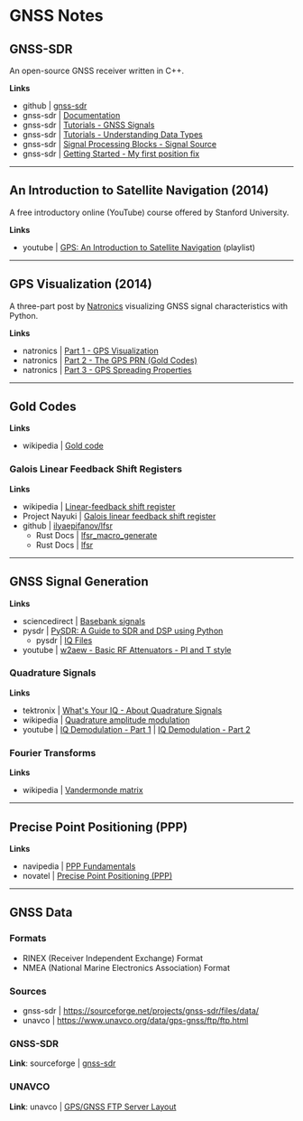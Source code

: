 # GNSS Notes

## GNSS-SDR

An open-source GNSS receiver written in C++.

**Links**
* github | [gnss-sdr](https://github.com/gnss-sdr/gnss-sdr)
* gnss-sdr | [Documentation](https://gnss-sdr.org/docs/overview/)
* gnss-sdr | [Tutorials - GNSS Signals](https://gnss-sdr.org/docs/tutorials/gnss-signals/)
* gnss-sdr | [Tutorials - Understanding Data Types](https://gnss-sdr.org/docs/tutorials/understanding-data-types/)
* gnss-sdr | [Signal Processing Blocks - Signal Source](https://gnss-sdr.org/docs/sp-blocks/signal-source/)
* gnss-sdr | [Getting Started - My first position fix](https://gnss-sdr.org/my-first-fix/)

-----

## An Introduction to Satellite Navigation (2014)

A free introductory online (YouTube) course offered by Stanford University.

**Links**
* youtube | [GPS: An Introduction to Satellite Navigation](https://www.youtube.com/playlist?list=PLGvhNIiu1ubyEOJga50LJMzVXtbUq6CPo) (playlist)

-----

## GPS Visualization (2014)

A three-part post by [Natronics](https://natronics.github.io/) visualizing GNSS signal characteristics with Python.

**Links**
* natronics | [Part 1 - GPS Visualization](https://natronics.github.io/blag/2014/gps-viz-1/)
* natronics | [Part 2 - The GPS PRN (Gold Codes)](https://natronics.github.io/blag/2014/gps-prn/)
* natronics | [Part 3 - GPS Spreading Properties](https://natronics.github.io/blag/2014/gps-spreading/)

-----

## Gold Codes

**Links**
* wikipedia | [Gold code](https://en.wikipedia.org/wiki/Gold_code)
### Galois Linear Feedback Shift Registers

**Links**

* wikipedia | [Linear-feedback shift register](https://en.wikipedia.org/wiki/Linear-feedback_shift_register)
* Project Nayuki | [Galois linear feedback shift register](https://www.nayuki.io/page/galois-linear-feedback-shift-register)
* github | [ilyaepifanov/lfsr](https://github.com/ilya-epifanov/lfsr)
  * Rust Docs | [lfsr_macro_generate](https://docs.rs/lfsr-macro-generate/0.3.0/lfsr_macro_generate/)
  * Rust Docs | [lfsr](https://docs.rs/lfsr/0.3.0/lfsr/)

-----

## GNSS Signal Generation

**Links**
* sciencedirect | [Basebank signals](https://www.sciencedirect.com/topics/computer-science/baseband-signal)
* pysdr | [PySDR: A Guide to SDR and DSP using Python](https://pysdr.org/index.html)
  * pysdr | [IQ Files](https://pysdr.org/content/iq_files.html)
* youtube | [w2aew - Basic RF Attenuators - PI and T style](https://www.youtube.com/watch?v=A5gGeV7CiQ0)

### Quadrature Signals

**Links**
* tektronix | [What's Your IQ - About Quadrature Signals](https://www.tek.com/blog/quadrature-iq-signals-explained)
* wikipedia | [Quadrature amplitude modulation](https://en.wikipedia.org/wiki/Quadrature_amplitude_modulation)
* youtube | [IQ Demodulation - Part 1](https://www.youtube.com/watch?v=UPWmJy6sl2E&t=280s) | [IQ Demodulation - Part 2](https://www.youtube.com/watch?v=Wd98K1PUVo4)

### Fourier Transforms

**Links**
* wikipedia | [Vandermonde matrix](https://en.wikipedia.org/wiki/Vandermonde_matrix)

-----

## Precise Point Positioning (PPP)

**Links**
* navipedia | [PPP Fundamentals](https://gssc.esa.int/navipedia/index.php/PPP_Fundamentals)
* novatel | [Precise Point Positioning (PPP)](https://novatel.com/an-introduction-to-gnss/chapter-5-resolving-errors/precise-point-positioning-ppp)

-----

## GNSS Data

### Formats
* RINEX (Receiver Independent Exchange) Format
* NMEA (National Marine Electronics Association) Format

### Sources
* gnss-sdr | https://sourceforge.net/projects/gnss-sdr/files/data/
* unavco | https://www.unavco.org/data/gps-gnss/ftp/ftp.html

### GNSS-SDR
**Link**: sourceforge | [gnss-sdr](https://sourceforge.net/projects/gnss-sdr/files/data/)

### UNAVCO
**Link**:  unavco | [GPS/GNSS FTP Server Layout](https://www.unavco.org/data/gps-gnss/ftp/ftp.html)
